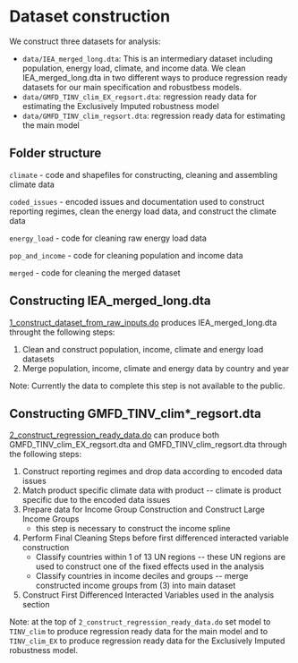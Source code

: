 # Dataset construction

We construct three datasets for analysis:
* `data/IEA_merged_long.dta`: This is an intermediary dataset including population, energy load, climate, and income data. We clean IEA_merged_long.dta in two different ways to produce regression ready datasets for our main specification and robustbess models.
* `data/GMFD_TINV_clim_EX_regsort.dta`: regression ready data for estimating the Exclusively Imputed robustness model
* `data/GMFD_TINV_clim_regsort.dta`: regression ready data for estimating the main model

## Folder structure

`climate` - code and shapefiles for constructing, cleaning and assembling climate data

`coded_issues` - encoded issues and documentation used to construct reporting regimes, clean the energy load data, and construct the climate data

`energy_load` - code for cleaning raw energy load data

`pop_and_income` - code for cleaning population and income data

`merged` - code for cleaning the merged dataset

## Constructing IEA_merged_long.dta

[1_construct_dataset_from_raw_inputs.do](https://gitlab.com/ClimateImpactLab/Impacts/energy-code-release/blob/master/0_make_dataset/1_construct_dataset_from_raw_inputs.do) produces IEA_merged_long.dta throught the following steps:
1. Clean and construct population, income, climate and energy load datasets
2. Merge population, income, climate and energy data by country and year

Note: Currently the data to complete this step is not available to the public.

## Constructing GMFD_TINV_clim*_regsort.dta

[2_construct_regression_ready_data.do](https://gitlab.com/ClimateImpactLab/Impacts/energy-code-release/blob/master/0_make_dataset/2_construct_regression_ready_data.do) can produce both GMFD_TINV_clim_EX_regsort.dta and GMFD_TINV_clim_regsort.dta through the following steps:
1. Construct reporting regimes and drop data according to encoded data issues
2. Match product specific climate data with product -- climate is product specific due to the encoded data issues
3. Prepare data for Income Group Construction and Construct Large Income Groups 
    * this step is necessary to construct the income spline
4. Perform Final Cleaning Steps before first differenced interacted variable construction
	* Classify countries within 1 of 13 UN regions -- these UN regions are used to construct one of the fixed effects used in the analysis
	* Classify countries in income deciles and groups -- merge constructed income groups from (3) into main dataset
5. Construct First Differenced Interacted Variables used in the analysis section

Note: at the top of `2_construct_regression_ready_data.do` set model to `TINV_clim` to produce regression ready data for the main model and to `TINV_clim_EX` to produce regression ready data for the Exclusively Imputed robustness model.
